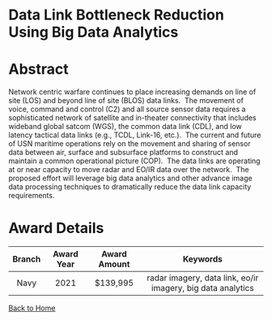 
Data Link Bottleneck Reduction Using Big Data Analytics
=======================================================

# Abstract


Network centric warfare continues to place increasing demands on line of site (LOS) and beyond line of site (BLOS) data links.  The movement of voice, command and control (C2) and all source sensor data requires a sophisticated network of satellite and in-theater connectivity that includes wideband global satcom (WGS), the common data link (CDL), and low latency tactical data links (e.g., TCDL, Link-16, etc.).  The current and future of USN maritime operations rely on the movement and sharing of sensor data between air, surface and subsurface platforms to construct and maintain a common operational picture (COP).  The data links are operating at or near capacity to move radar and EO/IR data over the network.  The proposed effort will leverage big data analytics and other advance image data processing techniques to dramatically reduce the data link capacity requirements.  

# Award Details

|Branch|Award Year|Award Amount|Keywords|
| :---: | :---: | :---: | :---: |
|Navy|2021|$139,995|radar imagery, data link, eo/ir imagery, big data analytics|
  
  


[Back to Home](https://github.com/chrischow/dod_sbir_awards/JH/#2186)